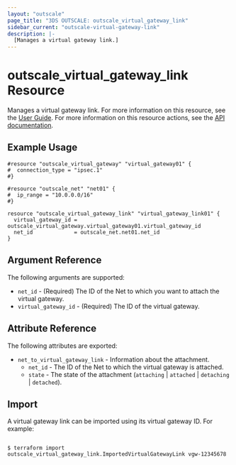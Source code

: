 ```yaml
---
layout: "outscale"
page_title: "3DS OUTSCALE: outscale_virtual_gateway_link"
sidebar_current: "outscale-virtual-gateway-link"
description: |-
  [Manages a virtual gateway link.]
---
```


# outscale_virtual_gateway_link Resource

Manages a virtual gateway link.
For more information on this resource, see the [User Guide](https://wiki.outscale.net/display/EN/About+Virtual+Private+Gateways).
For more information on this resource actions, see the [API documentation](https://docs.outscale.com/api#3ds-outscale-api-virtualgateway).

## Example Usage

```hcl
#resource "outscale_virtual_gateway" "virtual_gateway01" {
#  connection_type = "ipsec.1"
#}

#resource "outscale_net" "net01" {
#  ip_range = "10.0.0.0/16"
#}

resource "outscale_virtual_gateway_link" "virtual_gateway_link01" {
  virtual_gateway_id = outscale_virtual_gateway.virtual_gateway01.virtual_gateway_id
  net_id             = outscale_net.net01.net_id
}
```

## Argument Reference

The following arguments are supported:

* `net_id` - (Required) The ID of the Net to which you want to attach the virtual gateway.
* `virtual_gateway_id` - (Required) The ID of the virtual gateway.

## Attribute Reference

The following attributes are exported:

* `net_to_virtual_gateway_link` - Information about the attachment.
  * `net_id` - The ID of the Net to which the virtual gateway is attached.
  * `state` - The state of the attachment (`attaching` \| `attached` \| `detaching` \| `detached`).

## Import

A virtual gateway link can be imported using its virtual gateway ID. For example:

```

$ terraform import outscale_virtual_gateway_link.ImportedVirtualGatewayLink vgw-12345678

```
